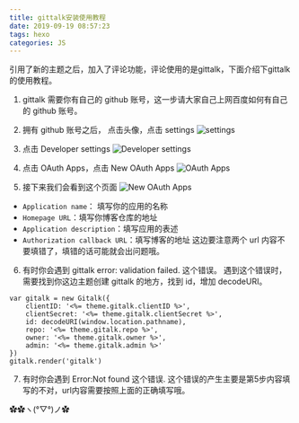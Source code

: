 ```yaml
---
title: gittalk安装使用教程
date: 2019-09-19 08:57:23
tags: hexo
categories: JS
---
```


引用了新的主题之后，加入了评论功能，评论使用的是gittalk，下面介绍下gittalk的使用教程。

<!-- more -->

1. gittalk 需要你有自己的 github 账号，这一步请大家自己上网百度如何有自己的 github 账号。

2. 拥有 github 账号之后， 点击头像，点击 settings
![settings](./01.png)

3. 点击 Developer settings
![Developer settings](./02.png)

4. 点击 OAuth Apps，点击 New OAuth Apps
![OAuth Apps](./03.png)

5. 接下来我们会看到这个页面
![New OAuth Apps](./04.png)
* ```Application name```： 填写你的应用的名称
* ```Homepage URL```：填写你博客仓库的地址
* ```Application description```：填写应用的表述
* ```Authorization callback URL```：填写博客的地址
这边要注意两个 url 内容不要填错了，填错的话可能就会出问题哦。

6. 有时你会遇到 gittalk error: validation failed. 这个错误。
遇到这个错误时，需要找到你这边主题创建 gittalk 的地方，找到 id，增加 decodeURI。
```
var gitalk = new Gitalk({
    clientID: '<%= theme.gitalk.clientID %>',
    clientSecret: '<%= theme.gitalk.clientSecret %>',
    id: decodeURI(window.location.pathname),
    repo: '<%= theme.gitalk.repo %>',
    owner: '<%= theme.gitalk.owner %>',
    admin: '<%= theme.gitalk.admin %>'
})
gitalk.render('gitalk')
```

7. 有时你会遇到 Error:Not found 这个错误.
这个错误的产生主要是第5步内容填写的不对，url内容需要按照上面的正确填写哦。

✿✿ヽ(°▽°)ノ✿